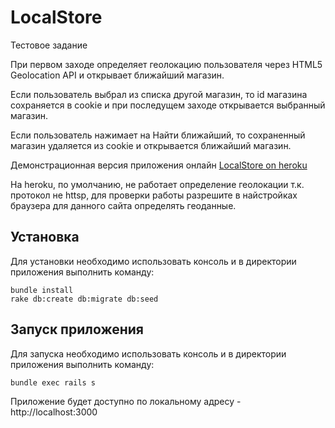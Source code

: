 # LocalStore

Тестовое задание

При первом заходе определяет геолокацию пользователя через  HTML5 Geolocation API и открывает ближайший магазин.

Если пользователь выбрал из списка другой магазин, то id магазина сохраняется в cookie и при последущем заходе открывается выбранный магазин.

Если пользователь нажимает на Найти ближайший, то сохраненный магазин удаляется из cookie и открывается ближайший магазин.

Демонстрационная версия приложения онлайн [LocalStore on heroku](http://http://local-store.herokuapp.com/)

На heroku, по умолчанию, не работает определение геолокации т.к. протокол не httsp, для проверки работы разрешите в найстройках браузера для данного сайта определять геоданные.

## Установка

Для установки необходимо использовать консоль и в директории приложения выполнить команду:

```
bundle install
rake db:create db:migrate db:seed
```

## Запуск приложения

Для запуска необходимо использовать консоль и в директории приложения выполнить команду:

```
bundle exec rails s
```

Приложение будет доступно по локальному адресу - http://localhost:3000
